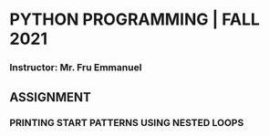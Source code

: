 # PYTHON PROGRAMMING | FALL 2021

### Instructor: Mr. Fru Emmanuel

## ASSIGNMENT
### PRINTING START PATTERNS USING NESTED LOOPS
